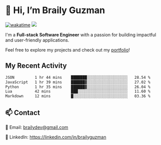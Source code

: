 # 👋 Hi, I’m Braily Guzman
[![wakatime](https://wakatime.com/badge/user/78b9a827-5162-4c58-9330-4ea970cf6de4.svg)](https://wakatime.com/@78b9a827-5162-4c58-9330-4ea970cf6de4)
![](https://komarev.com/ghpvc/?username=brailyguzman)

I'm a **Full-stack Software Engineer** with a passion for building impactful and user-friendly applications.

Feel free to explore my projects and check out my [portfolio](https://braily.dev)!


## My Recent Activity
<!--START_SECTION:waka-->

```txt
JSON         1 hr 44 mins    ███████░░░░░░░░░░░░░░░░░░   28.54 %
JavaScript   1 hr 39 mins    ██████▓░░░░░░░░░░░░░░░░░░   27.02 %
Python       1 hr 35 mins    ██████▓░░░░░░░░░░░░░░░░░░   26.04 %
Lua          42 mins         ███░░░░░░░░░░░░░░░░░░░░░░   11.60 %
Markdown     12 mins         █░░░░░░░░░░░░░░░░░░░░░░░░   03.36 %
```

<!--END_SECTION:waka-->

## 📫 Contact
📧 Email: brailydev@gmail.com

🔗 LinkedIn: https://linkedin.com/in/brailyguzman
